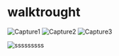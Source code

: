 ﻿# walktrought

![Capture1](https://github.com/mssaad/walktrought/assets/127936090/b0ea5af0-1f55-4c2e-995b-ce64f30cfc3d)
![Capture2](https://github.com/mssaad/walktrought/assets/127936090/498b1eb7-e29b-4bda-b85b-f2c4ec34ea82)
![Capture3](https://github.com/mssaad/walktrought/assets/127936090/9aba3225-0834-4721-8d5c-bd7910ab5b0a)

![sssssssss](https://github.com/mssaad/walktrought/assets/127936090/1b80c154-b342-4cca-ae56-639f878d0053)

